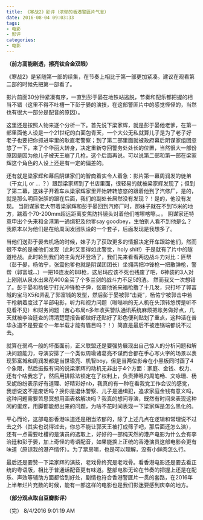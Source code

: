 ```yaml
---
title: 《寒战2》影评（浓郁的香港警匪片气息）
date: 2016-08-04 09:03:33
tags:
- 电影
- 影评
categories: 
- 电影
---
```

**（前方高能剧透，擦亮钛合金双眼）**

《寒战2》是紧随第一部的续集，在节奏上相比于第一部更加紧凑。建议在观看第二部的时候先把第一部看了。

影片前面30分钟紧凑有序，一直到彭于晏在地铁站逃脱，节奏和配乐都把握的相当不错（这里不得不吐槽一下彭于晏的演技，在这部警匪片中的感觉怪怪的，当然也有很大一部分是配音的原因）。

<!-- more -->

这里还是按照人物来逐个分析一下。首先说下梁家辉，就是彭于晏他老爹，在第一部里面他人设是一个21世纪的白面包青天，一个大公无私就算儿子是为了老子好老子也要把你抓进牢里的耿直老警察；到了第二部里面就被政府幕后阴谋家组团忽悠了一下，来了个华丽大转身，决定重新夺回警务处处长的位置，当然很大一部份原因是因为他儿子被天王崩了几枪，这个后面再说。可以说第二部和第一部在梁家辉这个角色的人设上还是有一定的偏差的。

还有就是梁家辉和幕后阴谋家们的智商着实令人着急：影片第一幕周润发的徒弟（干女儿 or ... ？）跟踪梁家辉到了书店里面，很轻易的就被梁家辉发现了；但到了第二幕，这妹子开着车从梁家辉家里开始转转悠悠的跟着他到了汽修厂，是的，就是那么明目张胆的跟在后面，我们的副处长居然没有发现？！是的，他没有发现。 当阴谋家老大带着梁家辉和彭于晏回到汽修厂时，那妹子就在不到15米的地方，踹着个70-200mm超远距离变焦防抖镜头对着他们喀嚓喀嚓。。。 阴谋家还特意申出个头来和全港第一通缉犯及他爹say goodbey，生怕别人看不到他是么？我原本以为他们是在给周润发团队设的一个套子，后面发现是我想多了。

当他们送彭于晏去机场的时候，妹子为了获取更多的情报决定开车跟踪他们，然而很不幸的是被他们发现（此时又变得如此警觉，holy shit!）于是就有了片中的隧道枪战。此时轮到我们的主角光环登场了，我们先来看看两边战斗力对比：匪帮（彭于晏，杨佑宁，张震他爹也就是阴谋团团长）坐拥两把冲锋枪一把散弹枪，警帮（郭富城...）一把16连发的BB枪，这尼玛应该不死也残废了吧，6神装的3人对上刚刚从泉水出来花400金买了个多兰剑的战斗力不足5的渣。 然而我又一次想错了。彭于晏和杨佑宁打光冲锋枪子弹，张震他爸来福枪撸了十几发，只打坏了郭富城的宝马X5和弄乱了郭富城的发型，然后彭于晏被郭“击毙”，杨佑宁被郭击中若干枪躺着度过了半部电影，听力和视力问题（嗡嗡响的无人机在头顶转悠愣是听不见看不见）和财务问题（苦心布局n多年收买警队通讯系统麻烦把账务做好点，几天就被李治廷查的清清楚楚报告都做好还贴好了彩色便利贴划了重点，这种活在普华永道不是要查个一年半载才能有眉目吗？！）简直是最后不被连锅端都说不过去。

就算在弱鸡一般的坏蛋面前，正义联盟还是要强势展现出自己惊人的分析问题和解决问题能力，导演安排了一个类似周瑜诸葛亮不谋而合都在手心写火字的场景以表现郭富城和周润发都是当世瑜亮、机智boy，但是当两位影帝在小黑板同时画了4个象限，然后振振有词的说梁家辉的动机无非出于4个方面：家庭、金钱、权力、还有个啥我忘了，然后用排除法锁定在了权利上，负责捧哏的周笔畅、文咏珊、杨采妮纷纷表示好有道理、好精彩好nb，我真的有一种在看我党工作会议的感觉，我想说这不是废话吗？换你是退休警察、儿子是通缉犯，追求家庭金钱有意义吗，这种问题需要苦思冥想用画表格解决吗？我真的想问导演，既然有时间来表现这种闲的蛋疼，用脚都能想出来的问题，为啥不花时间表现一下梁家辉是怎么黑化的。

平心而论，这部电影香港味道还是相当浓郁的，除了上述几点在逻辑和常理说不过去之外（其实也说得过去，你总不能让郭天王被打成筛子吧，那后面还怎么演），还有一点需要吐槽的是演员的选取上，好好的一部纯天然的港产电影为什么会有李治廷和彭于晏，加上奇怪的粤语配音，如果能换上正统的香港演员这部电影会更有味道（原谅我的港产情怀）。为了票房嘛，也是可以理解，没有小鲜肉怎么行。

最后还是要赞一下梁家辉的演技，老戏骨终究是老戏骨。看香港电影还是要去看正统的粤语版，相比于普通话配音更有味道。整部电影无论在节奏的把握上还是在配乐、声效等辅助方面都恰到好处，剧情也符合香港警匪片一贯的套路，在2016年上半年烂片充数的时候，能有一部这样的电影也是我们影迷要感到庆幸的地方。

**（部分观点取自豆瓣影评）**

（完） 8/4/2016 9:01:19 AM 